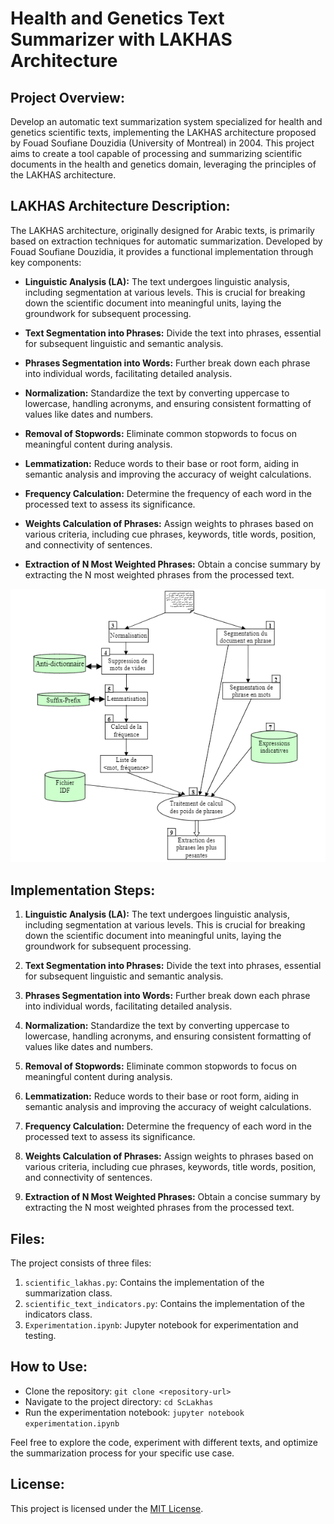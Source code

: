 # Health and Genetics Text Summarizer with LAKHAS Architecture

## Project Overview:

Develop an automatic text summarization system specialized for health and genetics scientific texts, implementing the LAKHAS architecture proposed by Fouad Soufiane Douzidia (University of Montreal) in 2004. This project aims to create a tool capable of processing and summarizing scientific documents in the health and genetics domain, leveraging the principles of the LAKHAS architecture.

## LAKHAS Architecture Description:

The LAKHAS architecture, originally designed for Arabic texts, is primarily based on extraction techniques for automatic summarization. Developed by Fouad Soufiane Douzidia, it provides a functional implementation through key components:

- **Linguistic Analysis (LA):** The text undergoes linguistic analysis, including segmentation at various levels. This is crucial for breaking down the scientific document into meaningful units, laying the groundwork for subsequent processing.

- **Text Segmentation into Phrases:** Divide the text into phrases, essential for subsequent linguistic and semantic analysis.

- **Phrases Segmentation into Words:** Further break down each phrase into individual words, facilitating detailed analysis.

- **Normalization:** Standardize the text by converting uppercase to lowercase, handling acronyms, and ensuring consistent formatting of values like dates and numbers.

- **Removal of Stopwords:** Eliminate common stopwords to focus on meaningful content during analysis.

- **Lemmatization:** Reduce words to their base or root form, aiding in semantic analysis and improving the accuracy of weight calculations.

- **Frequency Calculation:** Determine the frequency of each word in the processed text to assess its significance.

- **Weights Calculation of Phrases:** Assign weights to phrases based on various criteria, including cue phrases, keywords, title words, position, and connectivity of sentences.

- **Extraction of N Most Weighted Phrases:** Obtain a concise summary by extracting the N most weighted phrases from the processed text.

<p align="center" width="100%"><img src="./LAKHAS.PNG"/></p>

## Implementation Steps:

1. **Linguistic Analysis (LA):** The text undergoes linguistic analysis, including segmentation at various levels. This is crucial for breaking down the scientific document into meaningful units, laying the groundwork for subsequent processing.

2. **Text Segmentation into Phrases:** Divide the text into phrases, essential for subsequent linguistic and semantic analysis.

3. **Phrases Segmentation into Words:** Further break down each phrase into individual words, facilitating detailed analysis.

4. **Normalization:** Standardize the text by converting uppercase to lowercase, handling acronyms, and ensuring consistent formatting of values like dates and numbers.

5. **Removal of Stopwords:** Eliminate common stopwords to focus on meaningful content during analysis.

6. **Lemmatization:** Reduce words to their base or root form, aiding in semantic analysis and improving the accuracy of weight calculations.

7. **Frequency Calculation:** Determine the frequency of each word in the processed text to assess its significance.

8. **Weights Calculation of Phrases:** Assign weights to phrases based on various criteria, including cue phrases, keywords, title words, position, and connectivity of sentences.

9. **Extraction of N Most Weighted Phrases:** Obtain a concise summary by extracting the N most weighted phrases from the processed text.

## Files:

The project consists of three files:
1. `scientific_lakhas.py`: Contains the implementation of the summarization class.
2. `scientific_text_indicators.py`: Contains the implementation of the indicators class.
3. `Experimentation.ipynb`: Jupyter notebook for experimentation and testing.

## How to Use:

- Clone the repository: `git clone <repository-url>`
- Navigate to the project directory: `cd ScLakhas`
- Run the experimentation notebook: `jupyter notebook experimentation.ipynb`

Feel free to explore the code, experiment with different texts, and optimize the summarization process for your specific use case.

## License:

This project is licensed under the [MIT License](./LICENSE).

